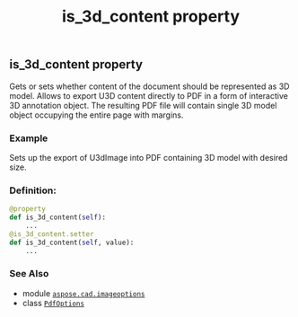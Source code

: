﻿---
title: is_3d_content property
second_title: Aspose.CAD for Python via .NET API References
description: 
type: docs
weight: 40
url: /python-net/aspose.cad.imageoptions/pdfoptions/is_3d_content/
is_root: false
---

## is_3d_content property


Gets or sets whether content of the document should be represented as 3D model. 
Allows to export U3D content directly to PDF in a form of interactive 3D annotation object.
The resulting PDF file will contain single 3D model object occupying the entire page with margins.

### Example 


Sets up the export of U3dImage into PDF containing 3D model with desired size.
### Definition:
```python
@property
def is_3d_content(self):
    ...
@is_3d_content.setter
def is_3d_content(self, value):
    ...
```

### See Also
* module [`aspose.cad.imageoptions`](../../)
* class [`PdfOptions`](/cad/python-net/aspose.cad.imageoptions/pdfoptions)
